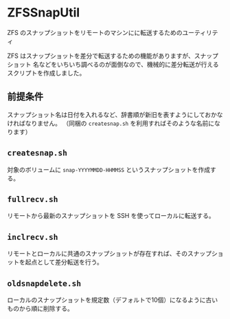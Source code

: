 # ZFSSnapUtil

ZFS のスナップショットをリモートのマシンにに転送するためのユーティリティ

ZFS はスナップショットを差分で転送するための機能がありますが、スナップショット
名などをいちいち調べるのが面倒なので、機械的に差分転送が行えるスクリプトを作成しました。

## 前提条件

スナップショット名は日付を入れるなど、辞書順が新旧を表すようにしておかなければなりません。
（同梱の `createsnap.sh` を利用すればそのような名前になります）

## `createsnap.sh`

対象のボリュームに `snap-YYYYMMDD-HHMMSS` というスナップショットを作成する。

## `fullrecv.sh`

リモートから最新のスナップショットを SSH を使ってローカルに転送する。

## `inclrecv.sh`

リモートとローカルに共通のスナップショットが存在すれば、そのスナップショットを起点として差分転送を行う。

## `oldsnapdelete.sh`

ローカルのスナップショットを規定数（デフォルトで10個）になるように古いものから順に削除する。

